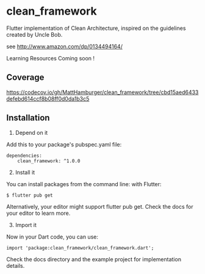 # clean_framework
Flutter implementation of Clean Architecture, inspired on the guidelines created by Uncle Bob.

see http://www.amazon.com/dp/0134494164/

Learning Resources 
Coming soon !


## Coverage
https://codecov.io/gh/MattHamburger/clean_framework/tree/cbd15aed6433defebd614ccf8b08ff0d0da1b3c5


## Installation 

1. Depend on it 

Add this to your package's pubspec.yaml file:

```
dependencies:
    clean_framework: ^1.0.0
```

2. Install it 

You can install packages from the command line: with Flutter:

```
$ flutter pub get
```

Alternatively, your editor might support flutter pub get. Check the docs for your editor to learn more.

3. Import it 

Now in your Dart code, you can use:

```
import 'package:clean_framework/clean_framework.dart';
```

Check the docs directory and the example project for implementation details.

